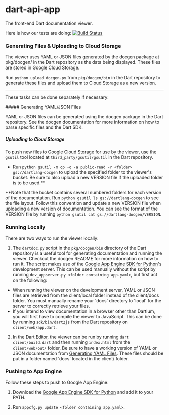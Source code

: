 dart-api-app
==========

The front-end Dart documentation viewer.

Here is how our tests are doing:
[![Build Status](https://drone.io/github.com/dart-lang/dartdoc-viewer/status.png)](https://drone.io/github.com/dart-lang/dartdoc-viewer/latest)

### Generating Files & Uploading to Cloud Storage

The viewer uses YAML or JSON files generated by the docgen package at 
pkg/docgen/ in the Dart repository as the data being displayed. These files 
are stored in Google Cloud Storage.

Run `python upload_docgen.py` from `pkg/docgen/bin` in the Dart repository to 
generate these files and upload them to Cloud Storage as a new version.
- - -
These tasks can be done separately if necessary:

<a id="generation"/>
##### Generating YAML/JSON Files

YAML or JSON files can be generated using the docgen package in the Dart 
repository. See the docgen documentation for more information on how to parse 
specific files and the Dart SDK.

##### Uploading to Cloud Storage

To push new files to Google Cloud Storage for use by the viewer, use the 
`gsutil` tool located at `third_party/gsutil/gsutil` in the Dart repository.

 - Run `python gsutil -m cp -q -a public-read -r <folder> gs://dartlang-docgen`
 to upload the specified folder to the viewer's bucket. Be sure to also upload
 a new VERSION file if the uploaded folder is to be used.**

**Note that the bucket contains several numbered folders for each version of 
the documentation. Run `python gsutil ls gs://dartlang-docgen` to see the
file layout. Follow this convention and update a new VERSION file when
uploading a new version of documentation. You can see the format of the VERSION
file by running `python gsutil cat gs://dartlang-docgen/VERSION`.

### Running Locally

There are two ways to run the viewer locally:

 1. The `dartdoc.py` script in the `pkg/docgen/bin` directory of the Dart
 repository is a useful tool for generating documentation and running the 
 viewer. Checkout the docgen README for more information on how to run it.
 The script makes use of the [Google App Engine SDK for Python][GAE]'s
 development server. This can be used manually without the script by running
 `dev_appserver.py <folder containing app.yaml>`, but first act on the 
 following:
   - When running the viewer on the development server, YAML or JSON files 
   are retrieved from the client/local folder instead of the client/docs folder. 
   You must manually rename your 'docs' directory to 'local' for the server to 
   correctly retrieve your files.
   - If you intend to view documentation in a browser other than Dartium, you 
   will first have to compile the viewer to JavaScript. This can be done by 
   running `sdk/bin/dart2js` from the Dart repository on `client/web/app.dart`.
 2. In the Dart Editor, the viewer can be run by running 
 `dart client/build.dart` and then running `index.html` from the 
 `client/web/out/` folder. Be sure to have a working version of YAML 
  or JSON documentation from [Generating YAML Files](#generation). These files 
 should be put in a folder named 'docs' located in the client/ folder.
   

### Pushing to App Engine

Follow these steps to push to Google App Engine:

1. Download the [Google App Engine SDK for Python][GAE] and add it to your 
PATH.

2. Run `appcfg.py update <folder containing app.yaml>`.

[GAE]: https://developers.google.com/appengine/downloads#Google_App_Engine_SDK_for_Python  "Google App Engine SDK for Python"
